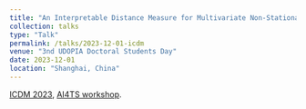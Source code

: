 ```yaml
---
title: "An Interpretable Distance Measure for Multivariate Non-Stationary Physiological Signals"
collection: talks
type: "Talk"
permalink: /talks/2023-12-01-icdm
venue: "3nd UDOPIA Doctoral Students Day"
date: 2023-12-01
location: "Shanghai, China"
---
```


[ICDM 2023](https://www.cloud-conf.net/icdm2023/index.html), [AI4TS workshop](https://ai4ts.github.io/icdm2023).